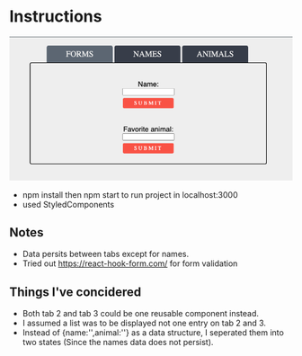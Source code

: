 # Instructions

<img  src="./public/home.png" />

- npm install then npm start to run project in localhost:3000
- used StyledComponents
## Notes

- Data persits between tabs except for names.
- Tried out https://react-hook-form.com/ for form validation

## Things I've concidered

- Both tab 2 and tab 3 could be one reusable component instead.
- I assumed a list was to be displayed not one entry on tab 2 and 3.
- Instead of {name:'',animal:''} as a data structure, I seperated them into two states (Since the names data does not persist).
